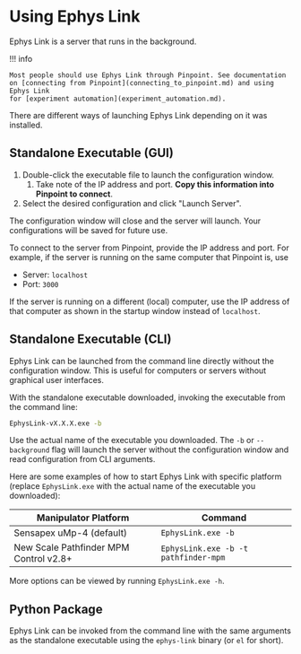 # Using Ephys Link

Ephys Link is a server that runs in the background.

!!! info

    Most people should use Ephys Link through Pinpoint. See documentation
    on [connecting from Pinpoint](connecting_to_pinpoint.md) and using Ephys Link
    for [experiment automation](experiment_automation.md).

There are different ways of launching Ephys Link depending on it was installed.

## Standalone Executable (GUI)

1. Double-click the executable file to launch the configuration window.
    1. Take note of the IP address and port. **Copy this information into Pinpoint to connect**.
2. Select the desired configuration and click "Launch Server".

The configuration window will close and the server will launch. Your configurations will be saved for future use.

To connect to the server from Pinpoint, provide the IP address and port. For example, if the server is running on the
same computer that Pinpoint is, use

- Server: `localhost`
- Port: `3000`

If the server is running on a different (local) computer, use the IP address of that computer as shown in the startup
window instead of `localhost`.

## Standalone Executable (CLI)

Ephys Link can be launched from the command line directly without the
configuration window. This is useful for computers
or servers without graphical user interfaces.

With the standalone executable downloaded, invoking the executable from the
command line:

```bash
EphysLink-vX.X.X.exe -b
```

Use the actual name of the executable you downloaded. The `-b` or `--background` flag will launch the server without the
configuration window and read configuration from CLI arguments.

Here are some examples of how to start Ephys Link with specific platform (replace `EphysLink.exe` with the actual name
of the executable you downloaded):

| Manipulator Platform                   | Command                              |
|----------------------------------------|--------------------------------------|
| Sensapex uMp-4 (default)               | `EphysLink.exe -b`                   |
| New Scale Pathfinder MPM Control v2.8+ | `EphysLink.exe -b -t pathfinder-mpm` |

More options can be viewed by running `EphysLink.exe -h`.

## Python Package

Ephys Link can be invoked from the command line with the same arguments as the standalone executable using the `ephys-link` binary (or `el` for short).
